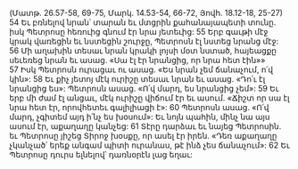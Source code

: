 (Մատթ. 26.57-58, 69-75, Մարկ. 14.53-54, 66-72, Յովհ. 18.12-18, 25-27)
54 Եւ բռնելով նրան՝ տարան եւ մտցրին քահանայապետի տունը. իսկ Պետրոսը հեռուից գնում էր նրա յետեւից: 55 Երբ գաւթի մէջ կրակ վառեցին եւ նստեցին շուրջը, Պետրոսն էլ նստեց նրանց մէջ: 56 Մի աղախին տեսաւ նրան կրակի լոյսի մօտ նստած, հայեացքը սեւեռեց նրան եւ ասաց. «Սա էլ էր նրանցից, որ նրա հետ էին»» 57 Իսկ Պետրոսն ուրացաւ ու ասաց. «Ես նրան չեմ ճանաչում, ո՛վ կին»: 58 Եւ քիչ յետոյ մէկ ուրիշը տեսաւ նրան եւ ասաց. «Դո՛ւ էլ նրանցից ես»: Պետրոսն ասաց. «Ո՛վ մարդ, ես նրանցից չեմ»: 59 Եւ երբ մի ժամ էլ անցաւ, մէկ ուրիշը վիճում էր եւ ասում. «Ճիշտ որ սա էլ նրա հետ էր, որովհետեւ գալիլիացի է»: 60 Պետրոսն ասաց. «Ո՛վ մարդ, չգիտեմ այդ ի՛նչ ես խօսում»: Եւ նոյն պահին, մինչ նա այս ասում էր, աքաղաղը կանչեց: 61 Տէրը դարձաւ եւ նայեց Պետրոսին. եւ Պետրոսը յիշեց Տիրոջ խօսքը, որ ասել էր իրեն. «Դեռ աքաղաղը չկանչած՝ երեք անգամ պիտի ուրանաս, թէ ինձ չես ճանաչում»: 62 Եւ Պետրոսը դուրս ելնելով՝ դառնօրէն լաց եղաւ:
